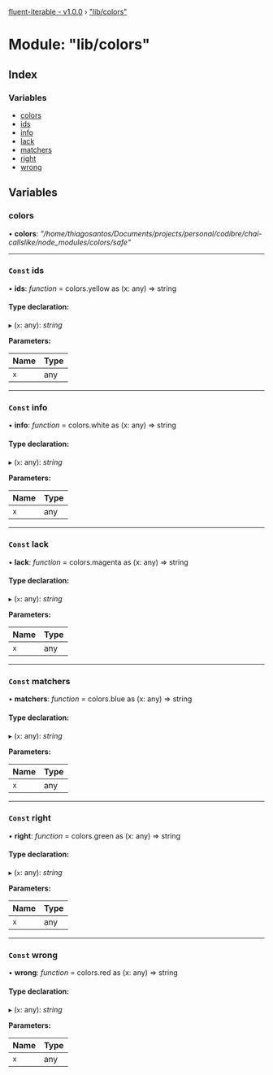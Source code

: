 [fluent-iterable - v1.0.0](../README.md) › ["lib/colors"](_lib_colors_.md)

# Module: "lib/colors"

## Index

### Variables

* [colors](_lib_colors_.md#colors)
* [ids](_lib_colors_.md#const-ids)
* [info](_lib_colors_.md#const-info)
* [lack](_lib_colors_.md#const-lack)
* [matchers](_lib_colors_.md#const-matchers)
* [right](_lib_colors_.md#const-right)
* [wrong](_lib_colors_.md#const-wrong)

## Variables

###  colors

• **colors**: *"/home/thiagosantos/Documents/projects/personal/codibre/chai-callslike/node_modules/colors/safe"*

___

### `Const` ids

• **ids**: *function* = colors.yellow as (x: any) => string

#### Type declaration:

▸ (`x`: any): *string*

**Parameters:**

Name | Type |
------ | ------ |
`x` | any |

___

### `Const` info

• **info**: *function* = colors.white as (x: any) => string

#### Type declaration:

▸ (`x`: any): *string*

**Parameters:**

Name | Type |
------ | ------ |
`x` | any |

___

### `Const` lack

• **lack**: *function* = colors.magenta as (x: any) => string

#### Type declaration:

▸ (`x`: any): *string*

**Parameters:**

Name | Type |
------ | ------ |
`x` | any |

___

### `Const` matchers

• **matchers**: *function* = colors.blue as (x: any) => string

#### Type declaration:

▸ (`x`: any): *string*

**Parameters:**

Name | Type |
------ | ------ |
`x` | any |

___

### `Const` right

• **right**: *function* = colors.green as (x: any) => string

#### Type declaration:

▸ (`x`: any): *string*

**Parameters:**

Name | Type |
------ | ------ |
`x` | any |

___

### `Const` wrong

• **wrong**: *function* = colors.red as (x: any) => string

#### Type declaration:

▸ (`x`: any): *string*

**Parameters:**

Name | Type |
------ | ------ |
`x` | any |

